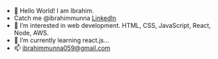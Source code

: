 - 👋 Hello World! I am Ibrahim.
-  Catch me @ibrahimmunna [LinkedIn](https://www.linkedin.com/in/md-ibrahim-khalil-22b179158/)
- 👀 I’m interested in web development. HTML, CSS, JavaScript, React, Node, AWS.
- 🌱 I’m currently learning react.js...
- 📫 ibrahimmunna059@gmail.com

